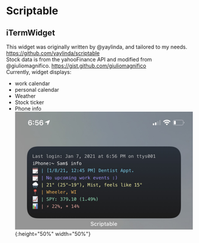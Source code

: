 # Scriptable
## iTermWidget
This widget was originally written by @yaylinda, and tailored to my needs. https://github.com/yaylinda/scriptable</br> Stock data is from the yahooFinance API and modified from @giuliomagnifico. https://gist.github.com/giuliomagnifico </br>Currently, widget displays:
* work calendar 
* personal calendar 
* Weather 
* Stock ticker 
* Phone info
![alt text](https://github.com/SamHossain/Scriptable/blob/main/iTerm.jpg?raw=true){:height="50%" width="50%"}

